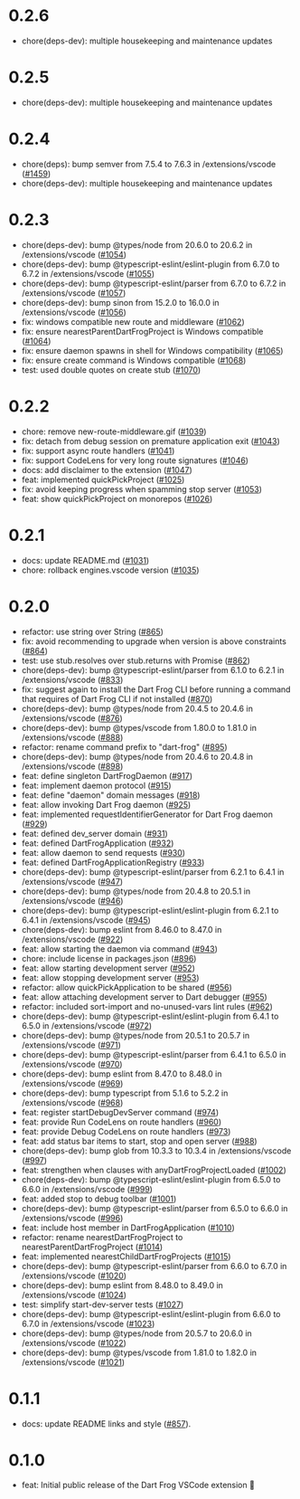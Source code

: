 # 0.2.6

- chore(deps-dev): multiple housekeeping and maintenance updates

# 0.2.5

- chore(deps-dev): multiple housekeeping and maintenance updates

# 0.2.4

- chore(deps): bump semver from 7.5.4 to 7.6.3 in /extensions/vscode ([#1459](https://github.com/dart-frog-dev/dart_frog/pull/1459))
- chore(deps-dev): multiple housekeeping and maintenance updates

# 0.2.3

- chore(deps-dev): bump @types/node from 20.6.0 to 20.6.2 in /extensions/vscode ([#1054](https://github.com/dart-frog-dev/dart_frog/pull/1054))
- chore(deps-dev): bump @typescript-eslint/eslint-plugin from 6.7.0 to 6.7.2 in /extensions/vscode ([#1055](https://github.com/dart-frog-dev/dart_frog/pull/1055))
- chore(deps-dev): bump @typescript-eslint/parser from 6.7.0 to 6.7.2 in /extensions/vscode ([#1057](https://github.com/dart-frog-dev/dart_frog/pull/1057))
- chore(deps-dev): bump sinon from 15.2.0 to 16.0.0 in /extensions/vscode ([#1056](https://github.com/dart-frog-dev/dart_frog/pull/1056))
- fix: windows compatible new route and middleware ([#1062](https://github.com/dart-frog-dev/dart_frog/pull/1062))
- fix: ensure nearestParentDartFrogProject is Windows compatible ([#1064](https://github.com/dart-frog-dev/dart_frog/pull/1064))
- fix: ensure daemon spawns in shell for Windows compatibility ([#1065](https://github.com/dart-frog-dev/dart_frog/pull/1065))
- fix: ensure create command is Windows compatible ([#1068](https://github.com/dart-frog-dev/dart_frog/pull/1068))
- test: used double quotes on create stub ([#1070](https://github.com/dart-frog-dev/dart_frog/pull/1070))

# 0.2.2

- chore: remove new-route-middleware.gif ([#1039](https://github.com/dart-frog-dev/dart_frog/pull/1039))
- fix: detach from debug session on premature application exit ([#1043](https://github.com/dart-frog-dev/dart_frog/pull/1043))
- fix: support async route handlers ([#1041](https://github.com/dart-frog-dev/dart_frog/pull/1041))
- fix: support CodeLens for very long route signatures ([#1046](https://github.com/dart-frog-dev/dart_frog/pull/1046))
- docs: add disclaimer to the extension ([#1047](https://github.com/dart-frog-dev/dart_frog/pull/1047))
- feat: implemented quickPickProject ([#1025](https://github.com/dart-frog-dev/dart_frog/pull/1025))
- fix: avoid keeping progress when spamming stop server ([#1053](https://github.com/dart-frog-dev/dart_frog/pull/1053))
- feat: show quickPickProject on monorepos ([#1026](https://github.com/dart-frog-dev/dart_frog/pull/1026))

# 0.2.1

- docs: update README.md ([#1031](https://github.com/dart-frog-dev/dart_frog/pull/1031))
- chore: rollback engines.vscode version ([#1035](https://github.com/dart-frog-dev/dart_frog/pull/1035))

# 0.2.0

- refactor: use string over String ([#865](https://github.com/dart-frog-dev/dart_frog/pull/865))
- fix: avoid recommending to upgrade when version is above constraints ([#864](https://github.com/dart-frog-dev/dart_frog/pull/864))
- test: use stub.resolves over stub.returns with Promise ([#862](https://github.com/dart-frog-dev/dart_frog/pull/862))
- chore(deps-dev): bump @typescript-eslint/parser from 6.1.0 to 6.2.1 in /extensions/vscode ([#833](https://github.com/dart-frog-dev/dart_frog/pull/833))
- fix: suggest again to install the Dart Frog CLI before running a command that requires of Dart Frog CLI if not installed ([#870](https://github.com/dart-frog-dev/dart_frog/pull/870))
- chore(deps-dev): bump @types/node from 20.4.5 to 20.4.6 in /extensions/vscode ([#876](https://github.com/dart-frog-dev/dart_frog/pull/876))
- chore(deps-dev): bump @types/vscode from 1.80.0 to 1.81.0 in /extensions/vscode ([#888](https://github.com/dart-frog-dev/dart_frog/pull/888))
- refactor: rename command prefix to "dart-frog" ([#895](https://github.com/dart-frog-dev/dart_frog/pull/895))
- chore(deps-dev): bump @types/node from 20.4.6 to 20.4.8 in /extensions/vscode ([#898](https://github.com/dart-frog-dev/dart_frog/pull/898))
- feat: define singleton DartFrogDaemon ([#917](https://github.com/dart-frog-dev/dart_frog/pull/917))
- feat: implement daemon protocol ([#915](https://github.com/dart-frog-dev/dart_frog/pull/915))
- feat: define "daemon" domain messages ([#918](https://github.com/dart-frog-dev/dart_frog/pull/918))
- feat: allow invoking Dart Frog daemon ([#925](https://github.com/dart-frog-dev/dart_frog/pull/925))
- feat: implemented requestIdentifierGenerator for Dart Frog daemon ([#929](https://github.com/dart-frog-dev/dart_frog/pull/929))
- feat: defined dev_server domain ([#931](https://github.com/dart-frog-dev/dart_frog/pull/931))
- feat: defined DartFrogApplication ([#932](https://github.com/dart-frog-dev/dart_frog/pull/932))
- feat: allow daemon to send requests ([#930](https://github.com/dart-frog-dev/dart_frog/pull/930))
- feat: defined DartFrogApplicationRegistry ([#933](https://github.com/dart-frog-dev/dart_frog/pull/933))
- chore(deps-dev): bump @typescript-eslint/parser from 6.2.1 to 6.4.1 in /extensions/vscode ([#947](https://github.com/dart-frog-dev/dart_frog/pull/947))
- chore(deps-dev): bump @types/node from 20.4.8 to 20.5.1 in /extensions/vscode ([#946](https://github.com/dart-frog-dev/dart_frog/pull/946))
- chore(deps-dev): bump @typescript-eslint/eslint-plugin from 6.2.1 to 6.4.1 in /extensions/vscode ([#945](https://github.com/dart-frog-dev/dart_frog/pull/945))
- chore(deps-dev): bump eslint from 8.46.0 to 8.47.0 in /extensions/vscode ([#922](https://github.com/dart-frog-dev/dart_frog/pull/922))
- feat: allow starting the daemon via command ([#943](https://github.com/dart-frog-dev/dart_frog/pull/943))
- chore: include license in packages.json ([#896](https://github.com/dart-frog-dev/dart_frog/pull/896))
- feat: allow starting development server ([#952](https://github.com/dart-frog-dev/dart_frog/pull/952))
- feat: allow stopping development server ([#953](https://github.com/dart-frog-dev/dart_frog/pull/953))
- refactor: allow quickPickApplication to be shared ([#956](https://github.com/dart-frog-dev/dart_frog/pull/956))
- feat: allow attaching development server to Dart debugger ([#955](https://github.com/dart-frog-dev/dart_frog/pull/955))
- refactor: included sort-import and no-unused-vars lint rules ([#962](https://github.com/dart-frog-dev/dart_frog/pull/962))
- chore(deps-dev): bump @typescript-eslint/eslint-plugin from 6.4.1 to 6.5.0 in /extensions/vscode ([#972](https://github.com/dart-frog-dev/dart_frog/pull/972))
- chore(deps-dev): bump @types/node from 20.5.1 to 20.5.7 in /extensions/vscode ([#971](https://github.com/dart-frog-dev/dart_frog/pull/971))
- chore(deps-dev): bump @typescript-eslint/parser from 6.4.1 to 6.5.0 in /extensions/vscode ([#970](https://github.com/dart-frog-dev/dart_frog/pull/970))
- chore(deps-dev): bump eslint from 8.47.0 to 8.48.0 in /extensions/vscode ([#969](https://github.com/dart-frog-dev/dart_frog/pull/969))
- chore(deps-dev): bump typescript from 5.1.6 to 5.2.2 in /extensions/vscode ([#968](https://github.com/dart-frog-dev/dart_frog/pull/968))
- feat: register startDebugDevServer command ([#974](https://github.com/dart-frog-dev/dart_frog/pull/974))
- feat: provide Run CodeLens on route handlers ([#960](https://github.com/dart-frog-dev/dart_frog/pull/960))
- feat: provide Debug CodeLens on route handlers ([#973](https://github.com/dart-frog-dev/dart_frog/pull/973))
- feat: add status bar items to start, stop and open server ([#988](https://github.com/dart-frog-dev/dart_frog/pull/988))
- chore(deps-dev): bump glob from 10.3.3 to 10.3.4 in /extensions/vscode ([#997](https://github.com/dart-frog-dev/dart_frog/pull/997))
- feat: strengthen when clauses with anyDartFrogProjectLoaded ([#1002](https://github.com/dart-frog-dev/dart_frog/pull/1002))
- chore(deps-dev): bump @typescript-eslint/eslint-plugin from 6.5.0 to 6.6.0 in /extensions/vscode ([#999](https://github.com/dart-frog-dev/dart_frog/pull/999))
- feat: added stop to debug toolbar ([#1001](https://github.com/dart-frog-dev/dart_frog/pull/1001))
- chore(deps-dev): bump @typescript-eslint/parser from 6.5.0 to 6.6.0 in /extensions/vscode ([#996](https://github.com/dart-frog-dev/dart_frog/pull/996))
- feat: include host member in DartFrogApplication ([#1010](https://github.com/dart-frog-dev/dart_frog/pull/1010))
- refactor: rename nearestDartFrogProject to nearestParentDartFrogProject ([#1014](https://github.com/dart-frog-dev/dart_frog/pull/1014))
- feat: implemented nearestChildDartFrogProjects ([#1015](https://github.com/dart-frog-dev/dart_frog/pull/1015))
- chore(deps-dev): bump @typescript-eslint/parser from 6.6.0 to 6.7.0 in /extensions/vscode ([#1020](https://github.com/dart-frog-dev/dart_frog/pull/1020))
- chore(deps-dev): bump eslint from 8.48.0 to 8.49.0 in /extensions/vscode ([#1024](https://github.com/dart-frog-dev/dart_frog/pull/1024))
- test: simplify start-dev-server tests ([#1027](https://github.com/dart-frog-dev/dart_frog/pull/1027))
- chore(deps-dev): bump @typescript-eslint/eslint-plugin from 6.6.0 to 6.7.0 in /extensions/vscode ([#1023](https://github.com/dart-frog-dev/dart_frog/pull/1023))
- chore(deps-dev): bump @types/node from 20.5.7 to 20.6.0 in /extensions/vscode ([#1022](https://github.com/dart-frog-dev/dart_frog/pull/1022))
- chore(deps-dev): bump @types/vscode from 1.81.0 to 1.82.0 in /extensions/vscode ([#1021](https://github.com/dart-frog-dev/dart_frog/pull/1021))

# 0.1.1

- docs: update README links and style ([#857](https://github.com/dart-frog-dev/dart_frog/pull/857)).

# 0.1.0

- feat: Initial public release of the Dart Frog VSCode extension 🎉
